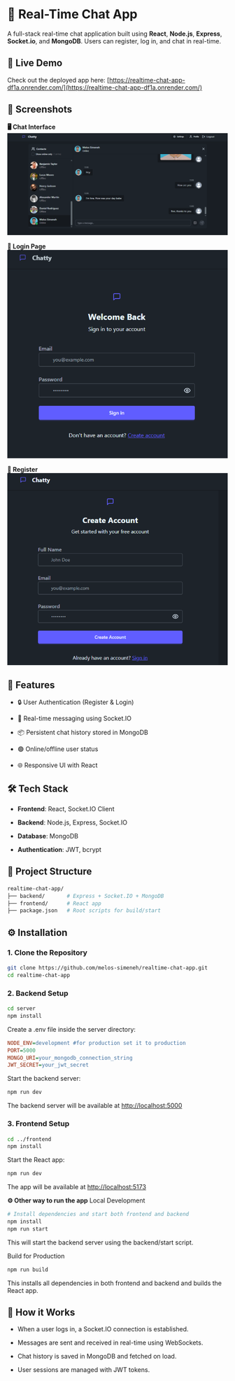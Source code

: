 
# 💬 Real-Time Chat App

A full-stack real-time chat application built using **React**, **Node.js**, **Express**, **Socket.io**, and **MongoDB**. Users can register, log in, and chat in real-time.

## 🚀 Live Demo

Check out the deployed app here: [https://realtime-chat-app-df1a.onrender.com/](https://realtime-chat-app-df1a.onrender.com/)

## 📸 Screenshots

**🖥️ Chat Interface**  
![Chat Interface](chat_ui.png)

**🔐 Login Page**  
![Login Interface](login_ui.png)

**📝 Register**  
![Register Interface](signup_ui.png)

## 🚀 Features

- 🔒 User Authentication (Register & Login)

- 💬 Real-time messaging using Socket.IO

- 📦 Persistent chat history stored in MongoDB

- 🟢 Online/offline user status

- 🌐 Responsive UI with React

## 🛠️ Tech Stack

- **Frontend**: React, Socket.IO Client

- **Backend**: Node.js, Express, Socket.IO

- **Database**: MongoDB

- **Authentication**: JWT, bcrypt

## 📁 Project Structure

```bash
realtime-chat-app/
├── backend/       # Express + Socket.IO + MongoDB
├── frontend/      # React app
├── package.json   # Root scripts for build/start
```

## ⚙️ Installation

### 1. Clone the Repository

```bash
git clone https://github.com/melos-simeneh/realtime-chat-app.git
cd realtime-chat-app
```

### 2. Backend Setup

```bash
cd server
npm install
```

Create a .env file inside the server directory:

```ini
NODE_ENV=development #for production set it to production
PORT=5000
MONGO_URI=your_mongodb_connection_string
JWT_SECRET=your_jwt_secret
```

Start the backend server:

```bash
npm run dev
```

The backend server  will be available at [http://localhost:5000](http://localhost:5000)

### 3. Frontend Setup

```bash
cd ../frontend
npm install
```

Start the React app:

```bash
npm run dev
```

The app will be available at [http://localhost:5173](http://localhost:5173)

**⚙️ Other way to run the app**
Local Development

```bash
# Install dependencies and start both frontend and backend
npm install
npm run start
```

This will start the backend server using the backend/start script.

Build for Production

```bash
npm run build
```

This installs all dependencies in both frontend and backend and builds the React app.

## 🔌 How it Works

- When a user logs in, a Socket.IO connection is established.

- Messages are sent and received in real-time using WebSockets.

- Chat history is saved in MongoDB and fetched on load.

- User sessions are managed with JWT tokens.

